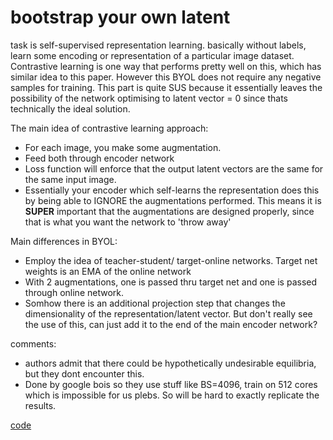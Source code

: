 # bootstrap your own latent

task is self-supervised representation learning. basically without labels, learn some encoding or representation of a particular image dataset. Contrastive learning is one way that performs pretty well on this, which has similar idea to this paper. However this BYOL does not require any negative samples for training. This part is quite SUS because it essentially leaves the possibility of the network optimising to latent vector = 0 since thats technically the ideal solution.

The main idea of contrastive learning approach:
- For each image, you make some augmentation.
- Feed both through encoder network 
- Loss function will enforce that the output latent vectors are the same for the same input image.
- Essentially your encoder which self-learns the representation does this by being able to IGNORE the augmentations performed. This means it is **SUPER** important that the augmentations are designed properly, since that is what you want the network to 'throw away'

Main differences in BYOL:
- Employ the idea of teacher-student/ target-online networks. Target net weights is an EMA of the online network 
- With 2 augmentations, one is passed thru target net and one is passed through online network. 
- Somhow there is an additional projection step that changes the dimensionality of the representation/latent vector. But don't really see the use of this, can just add it to the end of the main encoder network? 

comments:
- authors admit that there could be hypothetically undesirable equilibria, but they dont encounter this.
- Done by google bois so they use stuff like BS=4096, train on 512 cores which is impossible for us plebs. So will be hard to exactly replicate the results.

[code](https://github.com/deepmind/deepmind-research/tree/master/byol)

